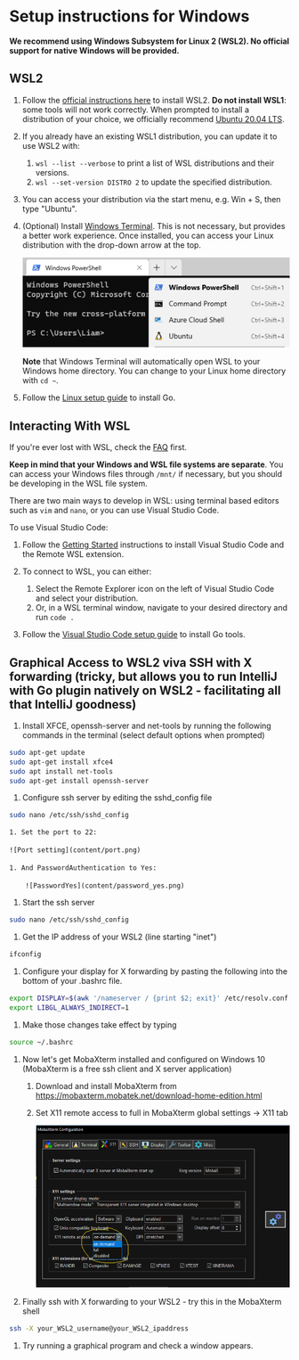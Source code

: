 # Setup instructions for Windows

**We recommend using Windows Subsystem for Linux 2 (WSL2). No official support for native Windows will be provided.**

## WSL2

1. Follow the [official instructions here](https://docs.microsoft.com/en-us/windows/wsl/install-win10) to install WSL2. **Do not install WSL1**: some tools will not work correctly. When prompted to install a distribution of your choice, we officially recommend [Ubuntu 20.04 LTS](https://www.microsoft.com/store/apps/9n6svws3rx71).

1. If you already have an existing WSL1 distribution, you can update it to use WSL2 with:
        
    1. `wsl --list --verbose` to print a list of WSL distributions and their versions.
    1. `wsl --set-version DISTRO 2` to update the specified distribution.

1. You can access your distribution via the start menu, e.g. Win + S, then type "Ubuntu".

1. (Optional) Install [Windows Terminal](https://www.microsoft.com/en-gb/p/windows-terminal/9n0dx20hk701). This is not necessary, but provides a better work experience. Once installed, you can access your Linux distribution with the drop-down arrow at the top.  

    ![Windows Terminal Drop Down](content/windows-terminal.png)

    **Note** that Windows Terminal will automatically open WSL to your Windows home directory. You can change to your Linux home directory with `cd ~`.

1. Follow the [Linux setup guide](./linux.md) to install Go.

## Interacting With WSL

If you're ever lost with WSL, check the [FAQ](https://docs.microsoft.com/en-us/windows/wsl/faq) first.

**Keep in mind that your Windows and WSL file systems are separate**. You can access your Windows files through `/mnt/` if necessary, but you should be developing in the WSL file system.

There are two main ways to develop in WSL: using terminal based editors such as `vim` and `nano`, or you can use Visual Studio Code.  

To use Visual Studio Code:

1. Follow the [Getting Started](https://code.visualstudio.com/docs/remote/wsl#_getting-started) instructions to install Visual Studio Code and the Remote WSL extension. 

1. To connect to WSL, you can either:
    1. Select the Remote Explorer icon on the left of Visual Studio Code and select your distribution.
    1. Or, in a WSL terminal window, navigate to your desired directory and run `code .` 

1. Follow the [Visual Studio Code setup guide](/editors/vscode.md) to install Go tools.

## Graphical Access to WSL2 viva SSH with X forwarding (tricky, but allows you to run IntelliJ with Go plugin natively on WSL2 - facilitating all that IntelliJ goodness)

1. Install XFCE, openssh-server and net-tools by running the following commands in the terminal (select default options when prompted)

```bash
sudo apt-get update 
sudo apt-get install xfce4
sudo apt install net-tools       
sudo apt-get install openssh-server 
```

1. Configure ssh server by editing the sshd_config file
```bash
sudo nano /etc/ssh/sshd_config
```

    1. Set the port to 22:
        
	![Port setting](content/port.png)

    1. And PasswordAuthentication to Yes:

        ![PasswordYes](content/password_yes.png)

1. Start the ssh server
```bash
sudo nano /etc/ssh/sshd_config
```

1. Get the IP address of your WSL2 (line starting "inet") 
```bash
ifconfig
```

1. Configure your display for X forwarding by pasting the following into the bottom of your .bashrc file. 

```bash
export DISPLAY=$(awk '/nameserver / {print $2; exit}' /etc/resolv.conf 2>/dev/null):0
export LIBGL_ALWAYS_INDIRECT=1
```

1. Make those changes take effect by typing
```bash
source ~/.bashrc
```

1. Now let's get MobaXterm installed and configured on Windows 10 (MobaXterm is a free ssh client and X server application)
	1. Download and install MobaXterm from https://mobaxterm.mobatek.net/download-home-edition.html
	1. Set X11 remote access to full in MobaXterm global settings -> X11 tab
		
		![mobaxterm](content/mobaxterm.png)
		
1. Finally ssh with X forwarding to your WSL2 - try this in the MobaXterm shell

```bash
ssh -X your_WSL2_username@your_WSL2_ipaddress
```

1. Try running a graphical program and check a window appears. 
